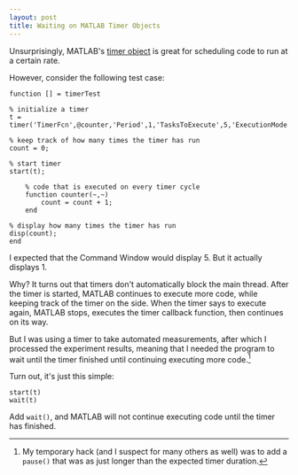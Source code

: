 ```yaml
---
layout: post
title: Waiting on MATLAB Timer Objects
---
```


Unsurprisingly, MATLAB's [timer object][timer object] is great for scheduling code to run at a certain rate.

However, consider the following test case:

~~~
function [] = timerTest

% initialize a timer
t = timer('TimerFcn',@counter,'Period',1,'TasksToExecute',5,'ExecutionMode','fixedRate');

% keep track of how many times the timer has run
count = 0;

% start timer
start(t);

    % code that is executed on every timer cycle
    function counter(~,~)
        count = count + 1;
    end

% display how many times the timer has run
disp(count);
end
~~~

I expected that the Command Window would display 5. But it actually displays 1.

Why? It turns out that timers don't automatically block the main thread. After the timer is started, MATLAB continues to execute more code, while keeping track of the timer on the side. When the timer says to execute again, MATLAB stops, executes the timer callback function, then continues on its way.

But I was using a timer to take automated measurements, after which I processed the experiment results, meaning that I needed the program to wait until the timer finished until continuing executing more code.[^1]

Turn out, it's just this simple:

~~~
start(t)
wait(t)
~~~

Add <code>wait()</code>, and MATLAB will not continue executing code until the timer has finished.

[timer object]: http://www.mathworks.com/help/matlab/ref/timer-class.html

[^1]: My temporary hack (and I suspect for many others as well) was to add a <code>pause()</code> that was as just longer than the expected timer duration.
